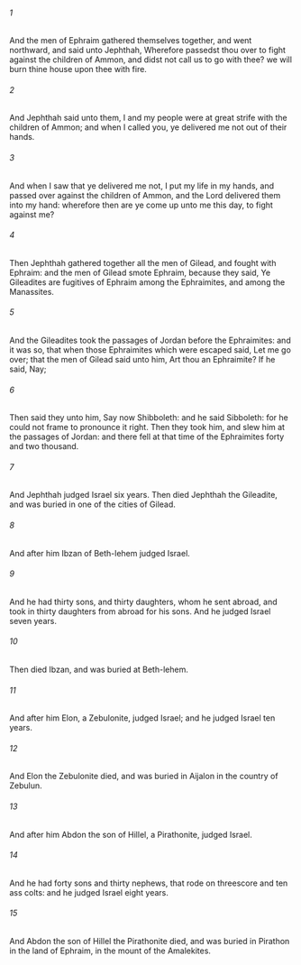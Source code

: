 ###### 1
And the men of Ephraim gathered themselves together, and went northward, and said unto Jephthah, Wherefore passedst thou over to fight against the children of Ammon, and didst not call us to go with thee? we will burn thine house upon thee with fire.

###### 2
And Jephthah said unto them, I and my people were at great strife with the children of Ammon; and when I called you, ye delivered me not out of their hands.

###### 3
And when I saw that ye delivered me not, I put my life in my hands, and passed over against the children of Ammon, and the Lord delivered them into my hand: wherefore then are ye come up unto me this day, to fight against me?

###### 4
Then Jephthah gathered together all the men of Gilead, and fought with Ephraim: and the men of Gilead smote Ephraim, because they said, Ye Gileadites are fugitives of Ephraim among the Ephraimites, and among the Manassites.

###### 5
And the Gileadites took the passages of Jordan before the Ephraimites: and it was so, that when those Ephraimites which were escaped said, Let me go over; that the men of Gilead said unto him, Art thou an Ephraimite? If he said, Nay;

###### 6
Then said they unto him, Say now Shibboleth: and he said Sibboleth: for he could not frame to pronounce it right. Then they took him, and slew him at the passages of Jordan: and there fell at that time of the Ephraimites forty and two thousand.

###### 7
And Jephthah judged Israel six years. Then died Jephthah the Gileadite, and was buried in one of the cities of Gilead.

###### 8
And after him Ibzan of Beth-lehem judged Israel.

###### 9
And he had thirty sons, and thirty daughters, whom he sent abroad, and took in thirty daughters from abroad for his sons. And he judged Israel seven years.

###### 10
Then died Ibzan, and was buried at Beth-lehem.

###### 11
And after him Elon, a Zebulonite, judged Israel; and he judged Israel ten years.

###### 12
And Elon the Zebulonite died, and was buried in Aijalon in the country of Zebulun.

###### 13
And after him Abdon the son of Hillel, a Pirathonite, judged Israel.

###### 14
And he had forty sons and thirty nephews, that rode on threescore and ten ass colts: and he judged Israel eight years.

###### 15
And Abdon the son of Hillel the Pirathonite died, and was buried in Pirathon in the land of Ephraim, in the mount of the Amalekites.

